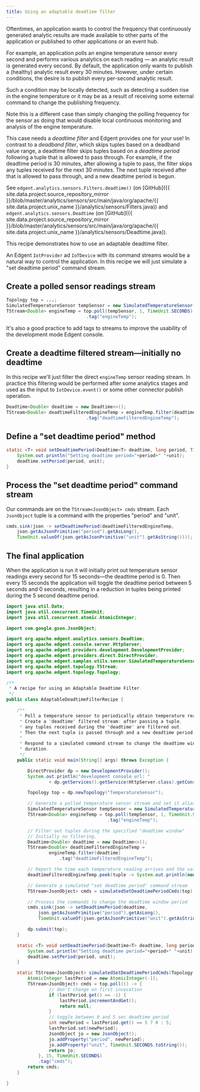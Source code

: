```yaml
---
title: Using an adaptable deadtime filter
---
```


Oftentimes, an application wants to control the frequency that continuously generated analytic results are made available to other parts of the application or published to other applications or an event hub.

For example, an application polls an engine temperature sensor every second and performs various analytics on each reading &mdash; an analytic result is generated every second. By default, the application only wants to publish a (healthy) analytic result every 30 minutes. However, under certain conditions, the desire is to publish every per-second analytic result.

Such a condition may be locally detected, such as detecting a sudden rise in the engine temperature or it may be as a result of receiving some external command to change the publishing frequency.

Note this is a different case than simply changing the polling frequency for the sensor as doing that would disable local continuous monitoring and analysis of the engine temperature.

This case needs a *deadtime filter* and Edgent provides one for your use! In contrast to a *deadband filter*, which skips tuples based on a deadband value range, a deadtime filter skips tuples based on a *deadtime period* following a tuple that is allowed to pass through. For example, if the deadtime period is 30 minutes, after allowing a tuple to pass, the filter skips any tuples received for the next 30 minutes. The next tuple received after that is allowed to pass through, and a new deadtime period is begun.

See `edgent.analytics.sensors.Filters.deadtime()` (on [GitHub]({{ site.data.project.source_repository_mirror }}/blob/master/analytics/sensors/src/main/java/org/apache/{{ site.data.project.unix_name }}/analytics/sensors/Filters.java)) and `edgent.analytics.sensors.Deadtime` (on [GitHub]({{ site.data.project.source_repository_mirror }}/blob/master/analytics/sensors/src/main/java/org/apache/{{ site.data.project.unix_name }}/analytics/sensors/Deadtime.java)).

This recipe demonstrates how to use an adaptable deadtime filter.

An Edgent `IotProvider` ad `IoTDevice` with its command streams would be a natural way to control the application. In this recipe we will just simulate a "set deadtime period" command stream.

## Create a polled sensor readings stream

```java
Topology top = ...;
SimulatedTemperatureSensor tempSensor = new SimulatedTemperatureSensor();
TStream<Double> engineTemp = top.poll(tempSensor, 1, TimeUnit.SECONDS)
                              .tag("engineTemp");
```

It's also a good practice to add tags to streams to improve the usability of the development mode Edgent console.

## Create a deadtime filtered stream&mdash;initially no deadtime

In this recipe we'll just filter the direct ``engineTemp`` sensor reading stream. In practice this filtering would be performed after some analytics stages and used as the input to ``IotDevice.event()`` or some other connector publish operation.

```java
Deadtime<Double> deadtime = new Deadtime<>();
TStream<Double> deadtimeFilteredEngineTemp = engineTemp.filter(deadtime)
                              .tag("deadtimeFilteredEngineTemp");
```

## Define a "set deadtime period" method

```java
static <T> void setDeadtimePeriod(Deadtime<T> deadtime, long period, TimeUnit unit) {
    System.out.println("Setting deadtime period="+period+" "+unit);
    deadtime.setPeriod(period, unit);
}
```

## Process the "set deadtime period" command stream

Our commands are on the ``TStream<JsonObject> cmds`` stream. Each ``JsonObject`` tuple is a command with the properties "period" and "unit".

```java
cmds.sink(json -> setDeadtimePeriod(deadtimeFilteredEngineTemp,
    json.getAsJsonPrimitive("period").getAsLong(),
    TimeUnit.valueOf(json.getAsJsonPrimitive("unit").getAsString())));
```

## The final application

When the application is run it will initially print out temperature sensor readings every second for 15 seconds&mdash;the deadtime period is 0. Then every 15 seconds the application will toggle the deadtime period between 5 seconds and 0 seconds, resulting in a reduction in tuples being printed during the 5 second deadtime period.

```java
import java.util.Date;
import java.util.concurrent.TimeUnit;
import java.util.concurrent.atomic.AtomicInteger;

import com.google.gson.JsonObject;

import org.apache.edgent.analytics.sensors.Deadtime;
import org.apache.edgent.console.server.HttpServer;
import org.apache.edgent.providers.development.DevelopmentProvider;
import org.apache.edgent.providers.direct.DirectProvider;
import org.apache.edgent.samples.utils.sensor.SimulatedTemperatureSensor;
import org.apache.edgent.topology.TStream;
import org.apache.edgent.topology.Topology;

/**
 * A recipe for using an Adaptable Deadtime Filter.
 */
public class AdaptableDeadtimeFilterRecipe {

    /**
     * Poll a temperature sensor to periodically obtain temperature readings.
     * Create a "deadtime" filtered stream: after passing a tuple,
     * any tuples received during the "deadtime" are filtered out.
     * Then the next tuple is passed through and a new deadtime period begun.
     *
     * Respond to a simulated command stream to change the deadtime window
     * duration.
     */
    public static void main(String[] args) throws Exception {

        DirectProvider dp = new DevelopmentProvider();
        System.out.println("development console url: "
                + dp.getServices().getService(HttpServer.class).getConsoleUrl());

        Topology top = dp.newTopology("TemperatureSensor");

        // Generate a polled temperature sensor stream and set it alias
        SimulatedTemperatureSensor tempSensor = new SimulatedTemperatureSensor();
        TStream<Double> engineTemp = top.poll(tempSensor, 1, TimeUnit.SECONDS)
                                      .tag("engineTemp");

        // Filter out tuples during the specified "deadtime window"
        // Initially no filtering.
        Deadtime<Double> deadtime = new Deadtime<>();
        TStream<Double> deadtimeFilteredEngineTemp =
                engineTemp.filter(deadtime)
                    .tag("deadtimeFilteredEngineTemp");

        // Report the time each temperature reading arrives and the value
        deadtimeFilteredEngineTemp.peek(tuple -> System.out.println(new Date() + " temp=" + tuple));

        // Generate a simulated "set deadtime period" command stream
        TStream<JsonObject> cmds = simulatedSetDeadtimePeriodCmds(top);

        // Process the commands to change the deadtime window period
        cmds.sink(json -> setDeadtimePeriod(deadtime,
            json.getAsJsonPrimitive("period").getAsLong(),
            TimeUnit.valueOf(json.getAsJsonPrimitive("unit").getAsString())));

        dp.submit(top);
    }

    static <T> void setDeadtimePeriod(Deadtime<T> deadtime, long period, TimeUnit unit) {
        System.out.println("Setting deadtime period="+period+" "+unit);
        deadtime.setPeriod(period, unit);
    }

    static TStream<JsonObject> simulatedSetDeadtimePeriodCmds(Topology top) {
        AtomicInteger lastPeriod = new AtomicInteger(-1);
        TStream<JsonObject> cmds = top.poll(() -> {
                // don't change on first invocation
                if (lastPeriod.get() == -1) {
                    lastPeriod.incrementAndGet();
                    return null;
                }
                // toggle between 0 and 5 sec deadtime period
                int newPeriod = lastPeriod.get() == 5 ? 0 : 5;
                lastPeriod.set(newPeriod);
                JsonObject jo = new JsonObject();
                jo.addProperty("period", newPeriod);
                jo.addProperty("unit", TimeUnit.SECONDS.toString());
                return jo;
            }, 15, TimeUnit.SECONDS)
            .tag("cmds");
        return cmds;
    }

}
```
